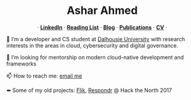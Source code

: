 <p align="center">
  <h1 align="center">Ashar Ahmed</h1>
  
  <p align="center">
  &middot;
    <a href="https://www.linkedin.com/in/asharsahmed/"><strong>LinkedIn</strong></a>
  &middot;
    <a href="https://github.com/asharahmed/asharahmed/blob/main/ReadingList.md"><strong>Reading List</strong></a>
  &middot;
  <a href="https://blog.aahmed.ca/posts/"><strong>Blog</strong></a>
  &middot;
  <a href="https://web.cs.dal.ca/~ashar/publications.html"><strong>Publications</strong></a>
  &middot;
  <a href="https://web.cs.dal.ca/~ashar/cv.pdf"><strong>CV</strong></a>
  &middot;
  </p>
</p>
<p>
 🔭 I’m a developer and CS student at <a href="https://dal.ca">Dalhousie University</a> with research interests in the areas in cloud, cybersecurity and digital governance.      
 
 💬 I’m looking for mentorship on modern cloud-native development and frameworks     
 
 📫 How to reach me: [email me](mailto:ashar@dal.ca)       
   
 <p>
   
 ⬅️ Some of my old projects: [Flik](https://i.asharahmed.com/), [Respondr](https://devpost.com/software/respondr) @ Hack the North 2017      
      
   </p>
 </p>
<!--
**asharahmed/asharahmed** is a ✨ _special_ ✨ repository because its `README.md` (this file) appears on your GitHub profile.

Here are some ideas to get you started:

- 
-
- 👯 I’m looking to collaborate on ...
- 
- 
-
- 
- ⚡ Fun fact: ...
-->
